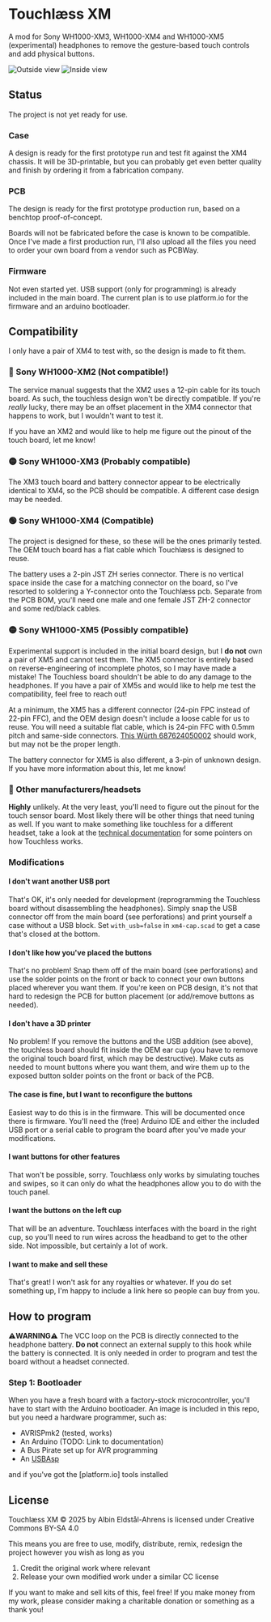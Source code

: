 # Touchlæss XM

A mod for Sony WH1000-XM3, WH1000-XM4 and WH1000-XM5 (experimental) headphones to remove the gesture-based touch controls and add physical buttons.

![Outside view](doc/preview_outside.png)
![Inside view](doc/preview_inside.png)

## Status
The project is not yet ready for use.

### Case
A design is ready for the first prototype run and test fit against the XM4 chassis. It will be 3D-printable, but you can probably get even better quality and finish by ordering it from a fabrication company.

### PCB
The design is ready for the first prototype production run, based on a benchtop proof-of-concept.

Boards will not be fabricated before the case is known to be compatible. Once I've made a first production run, I'll also upload all the files you need to order your own board from a vendor such as PCBWay.

### Firmware
Not even started yet. USB support (only for programming) is already included in the main board. The current plan is to use platform.io for the firmware and an arduino bootloader.



## Compatibility
I only have a pair of XM4 to test with, so the design is made to fit them.

### 🔴 Sony WH1000-XM2 (Not compatible!)
The service manual suggests that the XM2 uses a 12-pin cable for its touch board. As such, the touchless design won't be directly compatible.
If you're *really* lucky, there may be an offset placement in the XM4 connector that happens to work, but I wouldn't want to test it.

If you have an XM2 and would like to help me figure out the pinout of the touch board, let me know!

### 🟡 Sony WH1000-XM3 (Probably compatible)
The XM3 touch board and battery connector appear to be electrically identical to XM4, so the PCB should be compatible. A different case design may be needed.


### 🟢 Sony WH1000-XM4 (Compatible)
The project is designed for these, so these will be the ones primarily tested. The OEM touch board has a flat cable which Touchlæss is designed to reuse.

The battery uses a 2-pin JST ZH series connector. There is no vertical space inside the case for a matching connector on the board, so I've resorted to soldering a Y-connector onto the Touchlæss pcb. Separate from the PCB BOM, you'll need one male and one female JST ZH-2 connector and some red/black cables.


### 🟡 Sony WH1000-XM5 (Possibly compatible)
Experimental support is included in the initial board design, but I **do not** own a pair of XM5 and cannot test them. The XM5 connector is entirely based on reverse-engineering of incomplete photos, so I may have made a mistake! The Touchless board shouldn't be able to do any damage to the headphones. If you have a pair of XM5s and would like to help me test the compatibility, feel free to reach out!

At a minimum, the XM5 has a different connector (24-pin FPC instead of 22-pin FFC), and the OEM design doesn't include a loose cable for us to reuse. You will need a suitable flat cable, which is 24-pin FFC with 0.5mm pitch and same-side connectors. [This Würth 687624050002](https://eu.mouser.com/ProductDetail/Wurth-Elektronik/687624050002?qs=P%2FTEqz%252BQfndQFFKLalvVUA%3D%3D) should work, but may not be the proper length.

The battery connector for XM5 is also different, a 3-pin of unknown design. If you have more information about this, let me know!


### 🔴 Other manufacturers/headsets
**Highly** unlikely. At the very least, you'll need to figure out the pinout for the touch sensor board. Most likely there will be other things that need tuning as well. If you want to make something like touchless for a different headset, take a look at the [technical documentation](doc/README.md) for some pointers on how Touchless works.


### Modifications

#### I don't want another USB port
That's OK, it's only needed for development (reprogramming the Touchless board without disassembling the headphones). Simply snap the USB connector off from the main board (see perforations) and print yourself a case without a USB block. Set `with_usb=false` in `xm4-cap.scad` to get a case that's closed at the bottom.


#### I don't like how you've placed the buttons
That's no problem! Snap them off of the main board (see perforations) and use the solder points on the front or back to connect your own buttons placed wherever you want them. If you're keen on PCB design, it's not that hard to redesign the PCB for button placement (or add/remove buttons as needed).


#### I don't have a 3D printer
No problem! If you remove the buttons and the USB addition (see above), the touchless board should fit inside the OEM ear cup (you have to remove the original touch board first, which may be destructive). Make cuts as needed to mount buttons where you want them, and wire them up to the exposed button solder points on the front or back of the PCB.


#### The case is fine, but I want to reconfigure the buttons
Easiest way to do this is in the firmware. This will be documented once there is firmware. You'll need the (free) Arduino IDE and either the included USB port or a serial cable to program the board after you've made your modifications.


#### I want buttons for other features
That won't be possible, sorry. Touchlæss only works by simulating touches and swipes, so it can only do what the headphones allow you to do with the touch panel.


#### I want the buttons on the left cup
That will be an adventure. Touchlæss interfaces with the board in the right cup, so you'll need to run wires across the headband to get to the other side. Not impossible, but certainly a lot of work.


#### I want to make and sell these
That's great! I won't ask for any royalties or whatever. If you do set something up, I'm happy to include a link here so people can buy from you.

## How to program

⚠️**WARNING**⚠️ The VCC loop on the PCB is directly connected to the headphone battery. **Do not** connect an external supply to this hook while the battery is connected. It is only needed in order to program and test the board without a headset connected.

### Step 1: Bootloader
When you have a fresh board with a factory-stock microcontroller, you'll have to start with the Arduino bootloader. An image is included in this repo, but you need a hardware programmer, such as:

- AVRISPmk2 (tested, works)
- An Arduino (TODO: Link to documentation)
- A Bus Pirate set up for AVR programming
- An [USBAsp](https://www.fischl.de/usbasp/)

and if you've got the [platform.io] tools installed 


## License
Touchlæss XM © 2025 by Albin Eldstål-Ahrens is licensed under Creative Commons BY-SA 4.0 

This means you are free to use, modify, distribute, remix, redesign the project however you wish as long as you
1. Credit the original work where relevant
2. Release your own modified work under a similar CC license

If you want to make and sell kits of this, feel free! If you make money from my work, please consider making a charitable donation or something as a thank you!